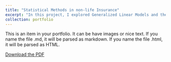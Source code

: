 ```yaml
---
title: "Statistical Methods in non-life Insurance"
excerpt: "In this project, I explored Generalized Linear Models and their applications in insurance. Specifically, I computed relativities for tariff calculations using data from a Swedish insurance company. The dataset contains information on more than 64,000 policyholders and their vehicles. After performing statistical analysis in RStudio, I used the glm() function to compute the relativities numerically. This case study is based on the excellent book Non-Life Insurance Pricing with Generalized Linear Models from the European Actuarial Academy. More information and a draft of the project are available in the following PDF (in German)."
collection: portfolio
---
```


This is an item in your portfolio. It can be have images or nice text. If you name the file .md, it will be parsed as markdown. If you name the file .html, it will be parsed as HTML.

[Download the PDF](/files/Case_studies_Insurance.pdf)

